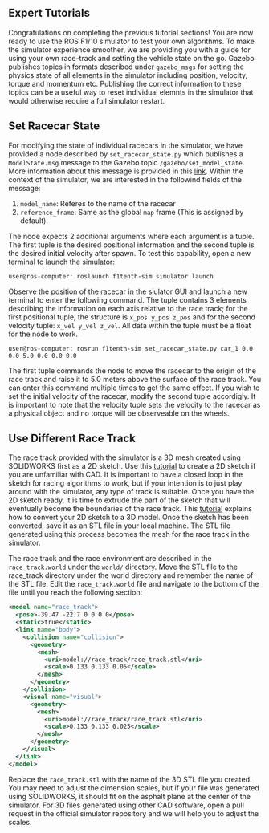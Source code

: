 ## Expert Tutorials

Congratulations on completing the previous tutorial sections! You are now ready to use the ROS F1/10 simulator to test your own algorithms. To make the simulator experience smoother, we are providing you with a guide for using your own race-track and setting the vehicle state on the go. Gazebo publishes topics in formats described under `gazebo_msgs` for setting the physics state of all elements in the simulator including position, velocity, torque and momentum etc. Publishing the correct information to these topics can be a useful way to reset individual elemnts in the simulator that would otherwise require a full simulator restart.

## Set Racecar State
For modifying the state of individual racecars in the simulator, we have provided a node described by `set_racecar_state.py` which publishes a `ModelState.msg` message to the Gazebo topic `/gazebo/set_model_state`. More information about this message is provided in this [link](http://docs.ros.org/jade/api/gazebo_msgs/html/msg/ModelState.html). Within the context of the simulator, we are interested in the followind fields of the message:

1. `model_name`: Referes to the name of the racecar
2. `reference_frame`: Same as the global `map` frame (This is assigned by default).

The node expects 2 additional arguments where each argument is a tuple. The first tuple is the desired positional information and the second tuple is the desired initial velocity after spawn. To test this capability, open a new terminal to launch the simulator:

```console
user@ros-computer: roslaunch f1tenth-sim simulator.launch
```

Observe the position of the racecar in the siulator GUI and launch a new terminal to enter the following command. The tuple contains 3 elements describing the information on each axis relative to the race track; for the first positional tuple, the structure is `x_pos y_pos z_pos` and for the second velocity tuple: `x_vel y_vel z_vel`. All data within the tuple must be a float for the node to work.

```console
user@ros-computer: rosrun f1tenth-sim set_racecar_state.py car_1 0.0 0.0 5.0 0.0 0.0 0.0
```

The first tuple commands the node to move the racecar to the origin of the race track and raise it to 5.0 meters above the surface of the race track. You can enter this command multiple times to get the same effect. If you wish to set the initial velocity of the racecar, modify the second tuple accordigly. It is important to note that the velocity tuple sets the velocity to the racecar as a physical object and no torque will be observeable on the wheels.

## Use Different Race Track
The race track provided with the simulator is a 3D mesh created using SOLIDWORKS first as a 2D sketch. Use this [tutorial](https://help.solidworks.com/2018/english/SolidWorks/sldworks/c_getting_started_drawings.htm?id=5af0e96173b345cfbbf93dd30d666123#Pg0) to create a 2D sketch if you are unfamiliar with CAD. It is important to have a closed loop in the sketch for racing algorithms to work, but if your intention is to just play around with the simulator, any type of track is suitable. Once you have the 2D sketch ready, it is time to extrude the part of the sketch that will eventually become the boundaries of the race track. This [tutorial](https://help.solidworks.com/2017/english/SolidWorks/sldworks/c_2D_to_3D_Conversion.htm) explains how to convert your 2D sketch to a 3D model. Once the sketch has been converted, save it as an STL file in your local machine. The STL file generated using this process becomes the mesh for the race track in the simulator.

The race track and the race environment are described in the `race_track.world` under the `world/` directory. Move the STL file to the race_track directory under the world directory and remember the name of the STL file. Edit the `race_track.world` file and navigate to the bottom of the file until you reach the following section:

```xml
<model name="race_track">
  <pose>-39.47 -22.7 0 0 0 0</pose>
  <static>true</static>
  <link name="body">
    <collision name="collision">
      <geometry>
        <mesh>
          <uri>model://race_track/race_track.stl</uri>
          <scale>0.133 0.133 0.05</scale>
        </mesh>
      </geometry>
    </collision>
    <visual name="visual">
      <geometry>
        <mesh>
          <uri>model://race_track/race_track.stl</uri>
          <scale>0.133 0.133 0.025</scale>
        </mesh>
      </geometry>
    </visual>
  </link>
</model>
```

Replace the `race_track.stl` with the name of the 3D STL file you created. You may need to adjust the dimension scales, but if your file was generated using SOLIDWORKS, it should fit on the asphalt plane at the center of the simulator. For 3D files generated using other CAD software, open a pull request in the official simulator repository and we will help you to adjust the scales.
